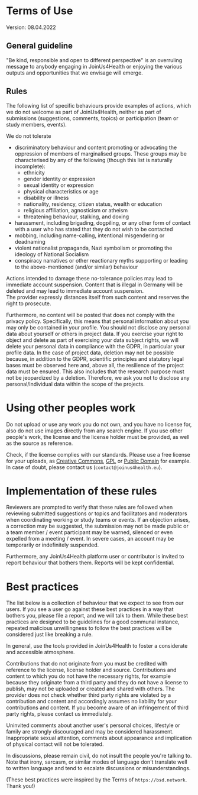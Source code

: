 # Terms of Use

Version: 08.04.2022

## General guideline
"Be kind, responsible and open to different perspective" is an overruling message to anybody engaging in JoinUs4Health or enjoying the various outputs and opportunities that we envisage will emerge.

## Rules
The following list of specific behaviours provide examples of actions, which we do not welcome as part of JoinUs4Health, neither as part of submissions (suggestions, comments, topics) or participation (team or study members, events).

We do not tolerate

- discriminatory behaviour and content promoting or advocating the oppression of members of marginalised groups. These groups may be characterised by any of the following (though this list is naturally incomplete):
    - ethnicity
    - gender identity or expression
    - sexual identity or expression
    - physical characteristics or age
    - disability or illness
    - nationality, residency, citizen status, wealth or education
    - religious affiliation, agnosticism or atheism
    - threatening behaviour, stalking, and doxing
- harassment, including brigading, dogpiling, or any other form of contact with a user who has stated that they do not wish to be contacted
- mobbing, including name-calling, intentional misgendering or deadnaming
- violent nationalist propaganda, Nazi symbolism or promoting the ideology of National Socialism
- conspiracy narratives or other reactionary myths supporting or leading to the above-mentioned (and/or similar) behaviour

Actions intended to damage these no-tolerance policies may lead to immediate account suspension.
Content that is illegal in Germany will be deleted and may lead to immediate account suspension.  
The provider expressly distances itself from such content and reserves the right to prosecute.

Furthermore, no content will be posted that does not comply with the privacy policy.
Specifically, this means that personal information about you may only be contained in your profile.
You should not disclose any personal data about yourself or others in project data.
If you exercise your right to object and delete as part of exercising your data subject rights, we will delete your personal data in compliance with the GDPR, in particular your profile data.
In the case of project data, deletion may not be possible because, in addition to the GDPR, scientific principles and statutory legal bases must be observed here and, above all, the resilience of the project data must be ensured.
This also includes that the research purpose must not be jeopardized by a deletion.
Therefore, we ask you not to disclose any personal/individual data within the scope of the projects.

# Using other peoples work
Do not upload or use any work you do not own, and you have no license for, also do not use images directly from any search engine.
If you use other people's work, the license and the license holder must be provided, as well as the source as reference.

Check, if the license complies with our standards.
Please use a free license for your uploads, as [Creative Commons](https://creativecommons.org/), [GPL](https://www.gnu.org/licenses/gpl.html) or [Public Domain](https://en.wikipedia.org/wiki/Public_domain) for example.
In case of doubt, please contact us (`contact@joinus4health.eu`).

# Implementation of these rules
Reviewers are prompted to verify that these rules are followed when reviewing submitted suggestions or topics and facilitators and moderators when coordinating working or study teams or events.
If an objection arises, a correction may be suggested, the submission may not be made public or a team member / event participant may be warned, silenced or even expelled from a meeting / event.
In severe cases, an account may be temporarily or indefinitely suspended.

Furthermore, any JoinUs4Health platform user or contributor is invited to report behaviour that bothers them.
Reports will be kept confidential.

# Best practices
The list below is a collection of behaviour that we expect to see from our users.
If you see a user go against these best practices in a way that bothers you, please file a report, and we will talk to them.
While these best practices are designed to be guidelines for a good communal instance, repeated malicious unwillingness to follow the best practices will be considered just like breaking a rule.

In general, use the tools provided in JoinUs4Health to foster a considerate and accessible atmosphere.

Contributions that do not originate from you must be credited with reference to the license, license holder and source.
Contributions and content to which you do not have the necessary rights, for example because they originate from a third party and they do not have a license to publish, may not be uploaded or created and shared with others.
The provider does not check whether third party rights are violated by a contribution and content and accordingly assumes no liability for your contributions and content.
If you become aware of an infringement of third party rights, please contact us immediately.

Uninvited comments about another user's personal choices, lifestyle or family are strongly discouraged and may be considered harassment.
Inappropriate sexual attention, comments about appearance and implication of physical contact will not be tolerated.

In discussions, please remain civil, do not insult the people you're talking to.
Note that irony, sarcasm, or similar modes of language don't translate well to written language and tend to escalate discussions or misunderstandings.

(These best practices were inspired by the Terms of `https://bsd.network`. Thank you!)

